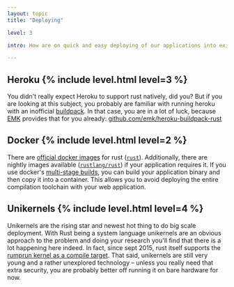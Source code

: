 ```yaml
---
layout: topic
title: "Deploying"

level: 3

intro: How are on quick and easy deploying of our applications into existing server infrastructures? Well, stuff is looking quite good actually.

---
```


<h2>Heroku {% include level.html level=3 %}</h2>

You didn't really expect Heroku to support rust natively, did you? But if you are looking at this subject, you probably are familiar with running heroku with an inofficial [buildpack](https://devcenter.heroku.com/articles/buildpacks). In that case, you are in a lot of luck, because [EMK](https://github.com/emk) provides that for you already: [github.com/emk/heroku-buildpack-rust](https://github.com/emk/heroku-buildpack-rust)

<h2>Docker {% include level.html level=2 %}</h2>

There are [official docker images](https://github.com/rust-lang-nursery/docker-rust) for rust ([`rust`](https://hub.docker.com/_/rust/)). Additionally, there are nightly images available ([`rustlang/rust`](https://hub.docker.com/r/rustlang/rust/)) if your application requires it. If you use docker's [multi-stage builds](https://docs.docker.com/develop/develop-images/multistage-build/), you can build your application binary and then copy it into a container. This allows you to avoid deploying the entire compilation toolchain with your web application.

<h2>Unikernels {% include level.html level=4 %}</h2>

Unikernels are the rising star and newest hot thing to do big scale deployment. With Rust being a system language unikernels are an obvious approach to the problem and doing your research you'll find that there is a lot happening here indeed. In fact, since sept 2015, rust itself supports the [rumprun kernel as a compile target](https://github.com/rust-lang/rust/commit/c099cfab061e8464141a1cf85c2bd09536a311d0). That said, unikernels are still very young and a rather unexplored technology – unless you really need that extra security, you are probably better off running it on bare hardware for now. 
